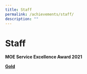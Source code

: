 ```yaml
---
title: Staff
permalink: /achievements/staff/
description: ""
---
```

# Staff

<b>MOE Service Excellence Award 2021</b>

<u><b>Gold</b></u>